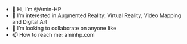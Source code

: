 - 👋 Hi, I’m @Amin-HP
- 👀 I’m interested in Augmented Reality, Virtual Reality, Video Mapping and Digital Art
- 💞️ I’m looking to collaborate on anyone like
- 📫 How to reach me: aminhp.com


